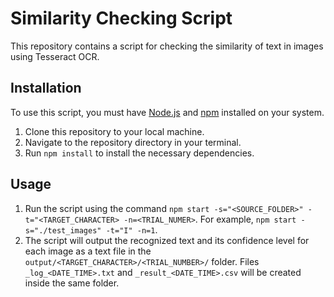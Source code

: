 # Similarity Checking Script

This repository contains a script for checking the similarity of text in images using Tesseract OCR.

## Installation

To use this script, you must have <a href="https://nodejs.org/en/" target="_new">Node.js</a> and <a href="https://www.npmjs.com/" target="_new">npm</a> installed on your system.

1. Clone this repository to your local machine.
2. Navigate to the repository directory in your terminal.
3. Run `npm install` to install the necessary dependencies.

## Usage

1. Run the script using the command `npm start -s="<SOURCE_FOLDER>" -t="<TARGET_CHARACTER> -n=<TRIAL_NUMER>`. For example, `npm start -s="./test_images" -t="I" -n=1`.
2. The script will output the recognized text and its confidence level for each image as a text file in the `output/<TARGET_CHARACTER>/<TRIAL_NUMBER>/` folder. Files `_log_<DATE_TIME>.txt` and `_result_<DATE_TIME>.csv` will be created inside the same folder.
